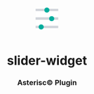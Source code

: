 <div align="center">
  <a href="https://asterisc.io" target="_blank" >
    <img height="50" src="src/assets/icon.svg" style="margin: 12px 0px">
  </a>

  <h1>slider-widget</h1>
</div>

<div align="center">
  <h3>Asterisc© Plugin</h3>
</div>
